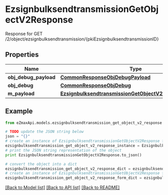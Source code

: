 # EzsignbulksendtransmissionGetObjectV2Response

Response for GET /2/object/ezsignbulksendtransmission/{pkiEzsignbulksendtransmissionID}

## Properties

Name | Type | Description | Notes
------------ | ------------- | ------------- | -------------
**obj_debug_payload** | [**CommonResponseObjDebugPayload**](CommonResponseObjDebugPayload.md) |  | 
**obj_debug** | [**CommonResponseObjDebug**](CommonResponseObjDebug.md) |  | [optional] 
**m_payload** | [**EzsignbulksendtransmissionGetObjectV2ResponseMPayload**](EzsignbulksendtransmissionGetObjectV2ResponseMPayload.md) |  | 

## Example

```python
from eZmaxApi.models.ezsignbulksendtransmission_get_object_v2_response import EzsignbulksendtransmissionGetObjectV2Response

# TODO update the JSON string below
json = "{}"
# create an instance of EzsignbulksendtransmissionGetObjectV2Response from a JSON string
ezsignbulksendtransmission_get_object_v2_response_instance = EzsignbulksendtransmissionGetObjectV2Response.from_json(json)
# print the JSON string representation of the object
print EzsignbulksendtransmissionGetObjectV2Response.to_json()

# convert the object into a dict
ezsignbulksendtransmission_get_object_v2_response_dict = ezsignbulksendtransmission_get_object_v2_response_instance.to_dict()
# create an instance of EzsignbulksendtransmissionGetObjectV2Response from a dict
ezsignbulksendtransmission_get_object_v2_response_form_dict = ezsignbulksendtransmission_get_object_v2_response.from_dict(ezsignbulksendtransmission_get_object_v2_response_dict)
```
[[Back to Model list]](../README.md#documentation-for-models) [[Back to API list]](../README.md#documentation-for-api-endpoints) [[Back to README]](../README.md)



